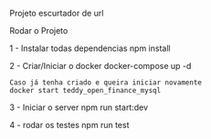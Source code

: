 Projeto escurtador de url

Rodar o Projeto

1 - Instalar todas dependencias
    npm install

2 - Criar/Iniciar o docker
    docker-compose up -d
    
    Caso já tenha criado e queira iniciar novamente 
    docker start teddy_open_finance_mysql

3 - Iniciar o server 
    npm run start:dev 

4 - rodar os testes
    npm run test






